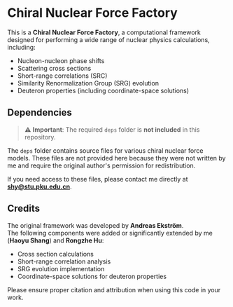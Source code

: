 # Chiral Nuclear Force Factory

This is a **Chiral Nuclear Force Factory**, a computational framework designed for performing a wide range of nuclear physics calculations, including:

- Nucleon-nucleon phase shifts  
- Scattering cross sections  
- Short-range correlations (SRC)  
- Similarity Renormalization Group (SRG) evolution  
- Deuteron properties (including coordinate-space solutions)  

## Dependencies

> ⚠️ **Important**: The required `deps` folder is **not included** in this repository.

The `deps` folder contains source files for various chiral nuclear force models. These files are not provided here because they were not written by me and require the original author's permission for redistribution.

If you need access to these files, please contact me directly at **shy@stu.pku.edu.cn**.

## Credits

The original framework was developed by **Andreas Ekström**.  
The following components were added or significantly extended by me (**Haoyu Shang**) and **Rongzhe Hu**:

- Cross section calculations  
- Short-range correlation analysis  
- SRG evolution implementation  
- Coordinate-space solutions for deuteron properties  

Please ensure proper citation and attribution when using this code in your work.

